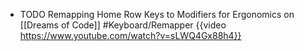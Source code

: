 - TODO Remapping Home Row Keys to Modifiers for Ergonomics on [[Dreams of Code]] #Keyboard/Remapper
  {{video https://www.youtube.com/watch?v=sLWQ4Gx88h4}}
